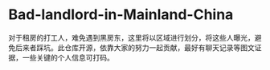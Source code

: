 # Bad-landlord-in-Mainland-China
对于租房的打工人，难免遇到黑房东，这里将以区域进行划分，将这些人曝光，避免后来者踩坑。此仓库开源，依靠大家的努力一起贡献，最好有聊天记录等图文证据，一些关键的个人信息可打码。
